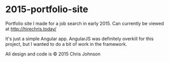 # 2015-portfolio-site

Portfolio site I made for a job search in early 2015. Can currently be viewed at http://hirechris.today/

It's just a simple Angular app. AngularJS was definitely overkill for this project, but I wanted to do a bit of work in the framework.

All design and code is © 2015 Chris Johnson
